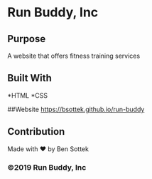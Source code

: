 # Run Buddy, Inc

## Purpose
A website that offers fitness training services

## Built With
*HTML
*CSS

##Website
https://bsottek.github.io/run-buddy

## Contribution
Made with ❤️ by Ben Sottek

### ©️2019 Run Buddy, Inc 

